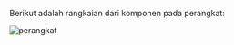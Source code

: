 Berikut adalah rangkaian dari komponen pada perangkat:

![perangkat](https://i.imgur.com/XWyrEfc.png)

